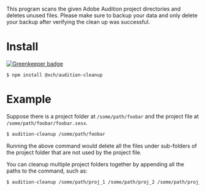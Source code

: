 This program scans the given Adobe Audition project directories and deletes unused files.
Please make sure to backup your data and only delete your backup after verifying the 
clean up was successful.

# Install

[![Greenkeeper badge](https://badges.greenkeeper.io/Zodiase/audition-cleanup.svg)](https://greenkeeper.io/)

```
$ npm install @xch/audition-cleanup
```

# Example

Suppose there is a project folder at `/some/path/foobar` and the project file at
`/some/path/foobar/foobar.sesx`.

```Bash
$ audition-cleanup /some/path/foobar
```

Running the above command would delete all the files under sub-folders of the project 
folder that are not used by the project file.

You can cleanup multiple project folders together by appending all the paths to the 
command, such as:
```Bash
$ audition-cleanup /some/path/proj_1 /some/path/proj_2 /some/path/proj_3
```
